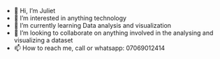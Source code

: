 - 👋 Hi, I’m Juliet
- 👀 I’m interested in anything technology
- 🌱 I’m currently learning Data analysis and visualization
- 💞️ I’m looking to collaborate on anything involved in the analysing and visualizing a dataset
- 📫 How to reach me, call or whatsapp: 07069012414

<!---
Juliet48/Juliet48 is a ✨ special ✨ repository because its `README.md` (this file) appears on your GitHub profile.
You can click the Preview link to take a look at your changes.
--->
